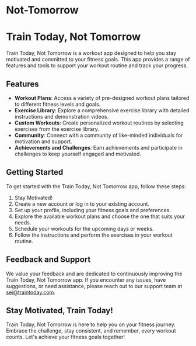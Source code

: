 # Not-Tomorrow
# Train Today, Not Tomorrow

Train Today, Not Tomorrow is a workout app designed to help you stay motivated and committed to your fitness goals. This app provides a range of features and tools to support your workout routine and track your progress.

## Features

- **Workout Plans**: Access a variety of pre-designed workout plans tailored to different fitness levels and goals.
- **Exercise Library**: Explore a comprehensive exercise library with detailed instructions and demonstration videos.
- **Custom Workouts**: Create personalized workout routines by selecting exercises from the exercise library.
- **Community**: Connect with a community of like-minded individuals for motivation and support.
- **Achievements and Challenges**: Earn achievements and participate in challenges to keep yourself engaged and motivated.

## Getting Started

To get started with the Train Today, Not Tomorrow app, follow these steps:

1. Stay Motivated!
2. Create a new account or log in to your existing account.
3. Set up your profile, including your fitness goals and preferences.
4. Explore the available workout plans and choose the one that suits your needs.
5. Schedule your workouts for the upcoming days or weeks.
6. Follow the instructions and perform the exercises in your workout routine.


## Feedback and Support

We value your feedback and are dedicated to continuously improving the Train Today, Not Tomorrow app. If you encounter any issues, have suggestions, or need assistance, please reach out to our support team at sei@traintoday.com.

## Stay Motivated, Train Today!

Train Today, Not Tomorrow is here to help you on your fitness journey. Embrace the challenge, stay consistent, and remember, every workout counts. Let's achieve your fitness goals together!
